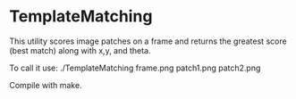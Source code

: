 # TemplateMatching

This utility scores image patches on a frame and returns the greatest score (best match) along with x,y, and theta.

To call it use: ./TemplateMatching frame.png patch1.png patch2.png

Compile with make.

